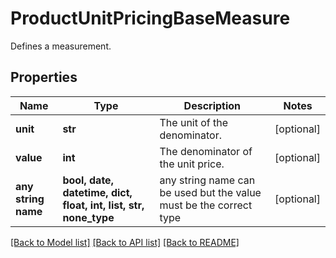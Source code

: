 # ProductUnitPricingBaseMeasure

Defines a measurement.

## Properties
Name | Type | Description | Notes
------------ | ------------- | ------------- | -------------
**unit** | **str** | The unit of the denominator. | [optional] 
**value** | **int** | The denominator of the unit price. | [optional] 
**any string name** | **bool, date, datetime, dict, float, int, list, str, none_type** | any string name can be used but the value must be the correct type | [optional]

[[Back to Model list]](../README.md#documentation-for-models) [[Back to API list]](../README.md#documentation-for-api-endpoints) [[Back to README]](../README.md)


